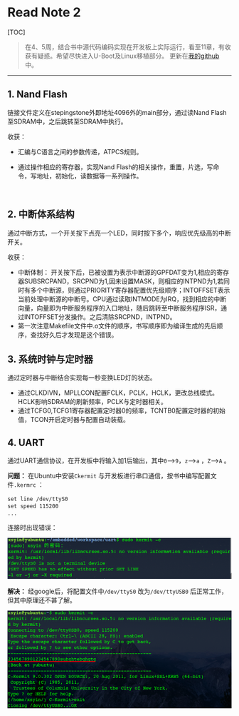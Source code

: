 # Read Note 2    

[TOC]

> 在4、5周，结合书中源代码编码实现在开发板上实际运行，看至11章，有收获有疑惑。希望尽快进入U-Boot及Linux移植部分。 更新在[我的github](https://github.com/Xsyin) 中。    

----

## 1. Nand Flash

链接文件定义在stepingstone外即地址4096外的main部分，通过读Nand Flash至SDRAM中，之后跳转至SDRAM中执行。

收获：

* 汇编与C语言之间的参数传递，ATPCS规则。

* 通过操作相应的寄存器，实现Nand Flash的相关操作，重置，片选，写命令，写地址，初始化，读数据等一系列操作。    

  ​

## 2. 中断体系结构

通过中断方式，一个开关按下点亮一个LED，同时按下多个，响应优先级高的中断开关。

收获：

*  中断体制：  开关按下后，已被设置为表示中断源的GPFDAT变为1,相应的寄存器SUBSRCPAND，SRCPND为1,因未设置MASK，则相应的INTPND为1,若同时有多个中断源，则通过PRIORITY寄存器配置优先级顺序；INTOFFSET表示当前处理中断源的中断号。CPU通过读取INTMODE为IRQ，找到相应的中断向量，向量即为中断服务程序的入口地址，随后跳转至中断服务程序ISR，通过INTOFFSET分发操作。之后清除SRCPND，INTPND。
*  第一次注意Makefile文件中.o文件的顺序，书写顺序即为编译生成的先后顺序，查找好久后才发现是这个错误。

## 3. 系统时钟与定时器

通过定时器与中断结合实现每一秒变换LED灯的状态。

* 通过CLKDIVN，MPLLCON配置FCLK，PCLK，HCLK，更改总线模式。HCLK影响SDRAM的刷新频率，PCLK与定时器相关。
* 通过TCFG0,TCFG1寄存器配置定时器0的频率，TCNTB0配置定时器的初始值，TCON开启定时器与配置自动装载。



## 4. UART

通过UART通信协议，在开发板中将输入加1后输出，其中`0`-->`9`，`z`-->`a` ，`Z`-->`A` 。

**问题：** 在Ubuntu中安装`Ckermit` 与开发板进行串口通信，按书中编写配置文件`.kermrc` ：

``` shell
set line /dev/ttyS0
set speed 115200
...
```

 连接时出现错误：

![kermit_fault](img/kermit_fault.png) 

**解决：** 经google后，将配置文件中`/dev/ttyS0` 改为`/dev/ttyUSB0` 后正常工作，但其中原理还不甚了解。

![uart_result](img/uart_result.png)









 



